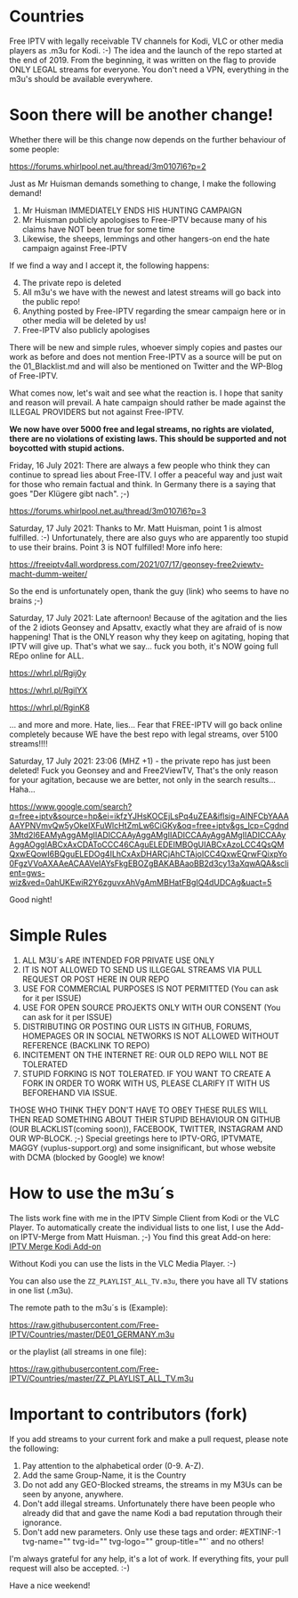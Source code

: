 # Countries
Free IPTV with legally receivable TV channels for Kodi, VLC or other media players as .m3u for Kodi. :-) The idea and the launch of the repo started at the end of 2019. From the beginning, it was written on the flag to provide ONLY LEGAL streams for everyone. You don't need a VPN, everything in the m3u's should be available everywhere.

# Soon there will be another change!

Whether there will be this change now depends on the further behaviour of some people:

https://forums.whirlpool.net.au/thread/3m0107l6?p=2

Just as Mr Huisman demands something to change, I make the following demand!

1. Mr Huisman IMMEDIATELY ENDS HIS HUNTING CAMPAIGN
2. Mr Huisman publicly apologises to Free-IPTV because many of his claims have NOT been true for some time
3. Likewise, the sheeps, lemmings and other hangers-on end the hate campaign against Free-IPTV

If we find a way and I accept it, the following happens:

4. The private repo is deleted
5. All m3u's we have with the newest and latest streams will go back into the public repo!
6. Anything posted by Free-IPTV regarding the smear campaign here or in other media will be deleted by us!
7. Free-IPTV also publicly apologises

There will be new and simple rules, whoever simply copies and pastes our work as before and does not mention Free-IPTV as a source will be put on the 01_Blacklist.md and will also be mentioned on Twitter and the WP-Blog of Free-IPTV. 

What comes now, let's wait and see what the reaction is. I hope that sanity and reason will prevail. A hate campaign should rather be made against the ILLEGAL PROVIDERS but not against Free-IPTV.

**We now have over 5000 free and legal streams, no rights are violated, there are no violations of existing laws. This should be supported and not boycotted with stupid actions.**

Friday, 16 July 2021: There are always a few people who think they can continue to spread lies about Free-ITV. I offer a peaceful way and just wait for those who remain factual and think. In Germany there is a saying that goes "Der Klügere gibt nach". ;-) 

https://forums.whirlpool.net.au/thread/3m0107l6?p=3

Saturday, 17 July 2021: Thanks to Mr. Matt Huisman, point 1 is almost fulfilled. :-) Unfortunately, there are also guys who are apparently too stupid to use their brains. Point 3 is NOT fulfilled! More info here:

https://freeiptv4all.wordpress.com/2021/07/17/geonsey-free2viewtv-macht-dumm-weiter/

So the end is unfortunately open, thank the guy (link) who seems to have no brains ;-)

Saturday, 17 July 2021: Late afternoon! Because of the agitation and the lies of the 2 idiots Geonsey and Apsattv, exactly what they are afraid of is now happening! That is the ONLY reason why they keep on agitating, hoping that IPTV will give up. That's what we say... fuck you both, it's NOW going full REpo online for ALL.

https://whrl.pl/Rgij0y

https://whrl.pl/RgilYX

https://whrl.pl/RginK8

... and more and more. Hate, lies... Fear that FREE-IPTV will go back online completely because WE have the best repo with legal streams, over 5100 streams!!!!

Saturday, 17 July 2021: 23:06 (MHZ +1) - the private repo has just been deleted! Fuck you Geonsey and and Free2ViewTV, That's the only reason for your agitation, because we are better, not only in the search results... Haha...

https://www.google.com/search?q=free+iptv&source=hp&ei=ikfzYJHsKOCEjLsPq4uZEA&iflsig=AINFCbYAAAAAYPNVmvQw5yOkeIXFuWlcHtZmLw6CiGKy&oq=free+iptv&gs_lcp=Cgdnd3Mtd2l6EAMyAggAMgIIADICCAAyAggAMgIIADICCAAyAggAMgIIADICCAAyAggAOggIABCxAxCDAToCCC46CAguELEDEIMBOgUIABCxAzoLCC4QsQMQxwEQowI6BQguELEDOg4ILhCxAxDHARCjAhCTAjoICC4QxwEQrwFQixpYo0FgzVVoAXAAeACAAVeIAYsFkgEBOZgBAKABAaoBB2d3cy13aXqwAQA&sclient=gws-wiz&ved=0ahUKEwiR2Y6zguvxAhVgAmMBHatFBgIQ4dUDCAg&uact=5

Good night!
# Simple Rules

1. ALL M3U´s ARE INTENDED FOR PRIVATE USE ONLY
2. IT IS NOT ALLOWED TO SEND US ILLGEGAL STREAMS VIA PULL REQUEST OR POST HERE IN OUR REPO
3. USE FOR COMMERCIAL PURPOSES IS NOT PERMITTED (You can ask for it per ISSUE)
4. USE FOR OPEN SOURCE PROJEKTS ONLY WITH OUR CONSENT (You can ask for it per ISSUE)
5. DISTRIBUTING OR POSTING OUR LISTS IN GITHUB, FORUMS, HOMEPAGES OR IN SOCIAL NETWORKS IS NOT ALLOWED WITHOUT REFERENCE (BACKLINK TO REPO)
6. INCITEMENT ON THE INTERNET RE: OUR OLD REPO WILL NOT BE TOLERATED
7. STUPID FORKING IS NOT TOLERATED. IF YOU WANT TO CREATE A FORK IN ORDER TO WORK WITH US, PLEASE CLARIFY IT WITH US BEFOREHAND VIA ISSUE.

THOSE WHO THINK THEY DON'T HAVE TO OBEY THESE RULES WILL THEN READ SOMETHING ABOUT THEIR STUPID BEHAVIOUR ON GITHUB (OUR BLACKLIST(coming soon)), FACEBOOK, TWITTER, INSTAGRAM AND OUR WP-BLOCK. ;-) Special greetings here to IPTV-ORG, IPTVMATE, MAGGY (vuplus-support.org) and some insignificant, but whose website with DCMA (blocked by Google) we know! 

# How to use the m3u´s

The lists work fine with me in the IPTV Simple Client from Kodi or the VLC Player. To automatically create the individual lists
to one list, I use the Add-on IPTV-Merge from Matt Huisman. ;-) You find this great Add-on here: [IPTV Merge Kodi Add-on](https://www.matthuisman.nz/2019/02/iptv-merge-kodi-add-on.html)

Without Kodi you can use the lists in the VLC Media Player. :-)

You can also use the `ZZ_PLAYLIST_ALL_TV.m3u`, there you have all TV stations in one list (.m3u).

The remote path to the m3u´s is (Example):

https://raw.githubusercontent.com/Free-IPTV/Countries/master/DE01_GERMANY.m3u

or the playlist (all streams in one file):

https://raw.githubusercontent.com/Free-IPTV/Countries/master/ZZ_PLAYLIST_ALL_TV.m3u

# Important to contributors (fork)

If you add streams to your current fork and make a pull request, please note the following:

1. Pay attention to the alphabetical order (0-9. A-Z).
2. Add the same Group-Name, it is the Country
3. Do not add any GEO-Blocked streams, the streams in my M3Us can be seen by anyone, anywhere.
4. Don't add illegal streams. Unfortunately there have been people who already did that and gave the name Kodi a bad reputation through their ignorance.
5. Don't add new parameters. Only use these tags and order: #EXTINF:-1 tvg-name="" tvg-id="" tvg-logo="" group-title=""` and no others!

I'm always grateful for any help, it's a lot of work. If everything fits, your pull request will also be accepted. :-)

Have a nice weekend!








